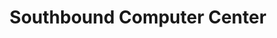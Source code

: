 ---
title: "Southbound Computer Center"
url: /batangas-city/southbound-computer-center/
shop: computer
---